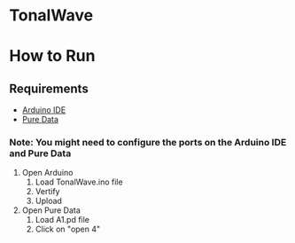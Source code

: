 # TonalWave

# How to Run
## Requirements
- [Arduino IDE](https://www.arduino.cc/en/software)
- [Pure Data](https://puredata.info/downloads)

### Note: You might need to configure the ports on the Arduino IDE and Pure Data

1. Open Arduino
   1. Load TonalWave.ino file
   2. Vertify
   3. Upload
2. Open Pure Data
   1. Load A1.pd file
   2. Click on "open 4" 